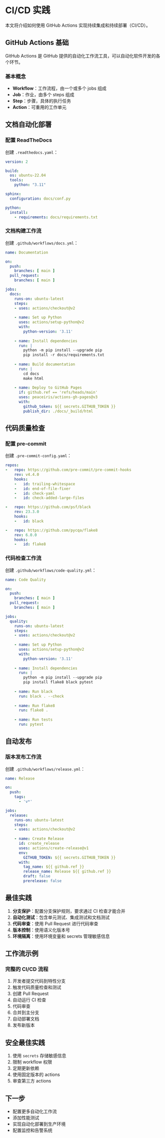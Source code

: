 # CI/CD 实践

本文将介绍如何使用 GitHub Actions 实现持续集成和持续部署（CI/CD）。

## GitHub Actions 基础

GitHub Actions 是 GitHub 提供的自动化工作流工具，可以自动化软件开发的各个环节。

### 基本概念

- **Workflow**：工作流程，由一个或多个 jobs 组成
- **Job**：作业，由多个 steps 组成
- **Step**：步骤，具体的执行任务
- **Action**：可重用的工作单元

## 文档自动化部署

### 配置 ReadTheDocs

创建 `.readthedocs.yaml`：

```yaml
version: 2

build:
  os: ubuntu-22.04
  tools:
    python: "3.11"

sphinx:
  configuration: docs/conf.py

python:
  install:
    - requirements: docs/requirements.txt
```

### 文档构建工作流

创建 `.github/workflows/docs.yml`：

```yaml
name: Documentation

on:
  push:
    branches: [ main ]
  pull_request:
    branches: [ main ]

jobs:
  docs:
    runs-on: ubuntu-latest
    steps:
    - uses: actions/checkout@v2
    
    - name: Set up Python
      uses: actions/setup-python@v2
      with:
        python-version: '3.11'
    
    - name: Install dependencies
      run: |
        python -m pip install --upgrade pip
        pip install -r docs/requirements.txt
    
    - name: Build documentation
      run: |
        cd docs
        make html
    
    - name: Deploy to GitHub Pages
      if: github.ref == 'refs/heads/main'
      uses: peaceiris/actions-gh-pages@v3
      with:
        github_token: ${{ secrets.GITHUB_TOKEN }}
        publish_dir: ./docs/_build/html
```

## 代码质量检查

### 配置 pre-commit

创建 `.pre-commit-config.yaml`：

```yaml
repos:
-   repo: https://github.com/pre-commit/pre-commit-hooks
    rev: v4.4.0
    hooks:
    -   id: trailing-whitespace
    -   id: end-of-file-fixer
    -   id: check-yaml
    -   id: check-added-large-files

-   repo: https://github.com/psf/black
    rev: 23.3.0
    hooks:
    -   id: black

-   repo: https://github.com/pycqa/flake8
    rev: 6.0.0
    hooks:
    -   id: flake8
```

### 代码检查工作流

创建 `.github/workflows/code-quality.yml`：

```yaml
name: Code Quality

on:
  push:
    branches: [ main ]
  pull_request:
    branches: [ main ]

jobs:
  quality:
    runs-on: ubuntu-latest
    steps:
    - uses: actions/checkout@v2
    
    - name: Set up Python
      uses: actions/setup-python@v2
      with:
        python-version: '3.11'
    
    - name: Install dependencies
      run: |
        python -m pip install --upgrade pip
        pip install flake8 black pytest
    
    - name: Run black
      run: black . --check
    
    - name: Run flake8
      run: flake8 .
    
    - name: Run tests
      run: pytest
```

## 自动发布

### 版本发布工作流

创建 `.github/workflows/release.yml`：

```yaml
name: Release

on:
  push:
    tags:
      - 'v*'

jobs:
  release:
    runs-on: ubuntu-latest
    steps:
    - uses: actions/checkout@v2
    
    - name: Create Release
      id: create_release
      uses: actions/create-release@v1
      env:
        GITHUB_TOKEN: ${{ secrets.GITHUB_TOKEN }}
      with:
        tag_name: ${{ github.ref }}
        release_name: Release ${{ github.ref }}
        draft: false
        prerelease: false
```

## 最佳实践

1. **分支保护**：配置分支保护规则，要求通过 CI 检查才能合并
2. **自动化测试**：包含单元测试、集成测试和文档测试
3. **代码审查**：使用 Pull Request 进行代码审查
4. **版本控制**：使用语义化版本号
5. **环境隔离**：使用环境变量和 secrets 管理敏感信息

## 工作流示例

### 完整的 CI/CD 流程

1. 开发者提交代码到特性分支
2. 触发代码质量检查和测试
3. 创建 Pull Request
4. 自动运行 CI 检查
5. 代码审查
6. 合并到主分支
7. 自动部署文档
8. 发布新版本

## 安全最佳实践

1. 使用 `secrets` 存储敏感信息
2. 限制 workflow 权限
3. 定期更新依赖
4. 使用固定版本的 actions
5. 审查第三方 actions

## 下一步

- 配置更多自动化工作流
- 添加性能测试
- 实现自动化部署到生产环境
- 配置监控和告警系统
